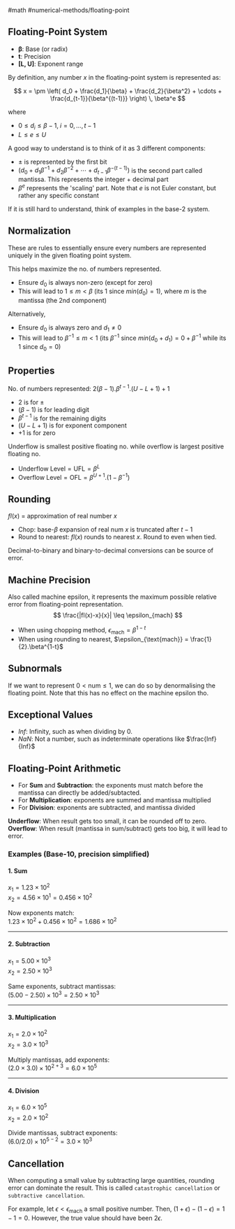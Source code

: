 #math #numerical-methods/floating-point
## Floating-Point System

- **β**: Base (or radix)  
- **t**: Precision  
- **[L, U]**: Exponent range  

By definition, any number $x$ in the floating-point system is represented as:

$$
x = \pm \left( d_0 + \frac{d_1}{\beta} + \frac{d_2}{\beta^2}  + \cdots + \frac{d_{t-1}}{\beta^{(t-1)}}  \right) \, \beta^e
$$

where  

- $0 \leq d_i \leq \beta - 1,\; i = 0, \dots, t-1$  
- $L \leq e \leq U$

A good way to understand is to think of it as 3 different components:
- $\pm$ is represented by the first bit
- $(d_0 + d_1 \beta^{-1} + d_2 \beta^{-2} + \cdots + d_{t-1} \beta^{-(t-1)})$ is the second part called $\text{mantissa}$. This represents the integer + decimal part
- $\beta^e$ represents the 'scaling' part. Note that $e$ is not Euler constant, but rather any specific constant

If it is still hard to understand, think of examples in the base-2 system.

## Normalization
These are rules to essentially ensure every numbers are represented uniquely in the given floating point system.

This helps maximize the no. of numbers represented.
- Ensure $d_{0}$ is always non-zero (except for zero)
- This will lead to $1\leq m <\beta$ (its 1 since $min(d_{0}) = 1$), where $m$ is the mantissa (the 2nd component)

Alternatively,
- Ensure $d_{0}$ is always zero and $d_{1} \neq 0$
- This will lead to $\beta^{-1} \leq m < 1$ (its $\beta^{-1}$ since $min(d_{0} + d_{1}) = 0 + \beta^{-1}$ while its 1 since $d_{0} = 0$)

## Properties
No. of numbers represented: $2(\beta-1).\beta^{t-1}.(U-L+1) + 1$
- $2$ is for $\pm$ 
- $(\beta-1)$ is for leading digit
- $\beta^{t-1}$ is for the remaining digits
- $(U - L +1)$ is for exponent component 
- $+1$ is for zero


Underflow is smallest positive floating no. while overflow is largest positive floating no.
- $\text{Underflow Level} = \text{UFL} = \beta^L$
- $\text{Overflow Level} = \text{OFL} = \beta^{U+1}.(1-\beta^{-1})$

## Rounding
$fl(x)$ = approximation of real number $x$ 

- Chop: $\text{base-}\beta$ expansion of real num $x$ is truncated after $t-1$
- Round to nearest: $fl(x)$ rounds to nearest $x$. Round to even when tied.

Decimal-to-binary and binary-to-decimal conversions can be source of error.

## Machine Precision
Also called machine epsilon, it represents the maximum possible relative error from floating-point representation.
$$
\frac{|fl(x)-x}{x}| \leq \epsilon_{mach}
$$

- When using chopping method, $\epsilon_{\text{mach}} = \beta^{1-t}$
- When using rounding to nearest, $\epsilon_{\text{mach}} = \frac{1}{2}.\beta^{1-t}$

## Subnormals
If we want to represent $0< \text{num} \leq 1$, we can do so by denormalising the floating point.
Note that this has no effect on the machine epsilon tho.

## Exceptional Values
- $Inf$: Infinity, such as when dividing by 0.
- $NaN$: Not a number, such as indeterminate operations like $\frac{Inf}{Inf}$ 

## Floating-Point Arithmetic
- For **Sum** and **Subtraction**: the exponents must match before the mantissa can directly be added/subtacted.
- For **Multiplication**: exponents are summed and mantissa multiplied
- For **Division**: exponents are subtracted, and mantissa divided

**Underflow**: When result gets too small, it can be rounded off to zero.
**Overflow**: When result (mantissa in sum/subtract) gets too big, it will lead to error.
### Examples (Base-10, precision simplified)
#### 1. Sum
$x_1 = 1.23 \times 10^2$  
$x_2 = 4.56 \times 10^1 = 0.456 \times 10^2$  

Now exponents match:  
$1.23 \times 10^2 + 0.456 \times 10^2 = 1.686 \times 10^2$  

---

#### 2. Subtraction
$x_1 = 5.00 \times 10^3$  
$x_2 = 2.50 \times 10^3$  

Same exponents, subtract mantissas:  
$(5.00 - 2.50) \times 10^3 = 2.50 \times 10^3$  

---
#### 3. Multiplication
$x_1 = 2.0 \times 10^2$  
$x_2 = 3.0 \times 10^3$  

Multiply mantissas, add exponents:  
$(2.0 \times 3.0) \times 10^{2+3} = 6.0 \times 10^5$  

---
#### 4. Division
$x_1 = 6.0 \times 10^5$  
$x_2 = 2.0 \times 10^2$  

Divide mantissas, subtract exponents:  
$(6.0 / 2.0) \times 10^{5-2} = 3.0 \times 10^3$  

## Cancellation
When computing a small value by subtracting large quantities, rounding error can dominate the result.
This is called `catastrophic cancellation` or `subtractive cancellation`.

For example, let $\epsilon < \epsilon_{\text{mach}}$ a small positive number.
Then, $(1+\epsilon) - (1-\epsilon) = 1 - 1 = 0$.
However, the true value should have been $2\epsilon$.